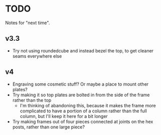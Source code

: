 # TODO

Notes for "next time".

## v3.3

* Try not using roundedcube and instead bezel the top, to get cleaner seams everywhere else

## v4

* Engraving some cosmetic stuff? Or maybe a place to mount other plates?
* Try making it so top plates are bolted in from the side of the frame rather than the top
    * I'm thinking of abandoning this, because it makes the frame more complicated to have a portion of a column rather
      than the full column, but I'll keep it here for a bit longer
* Try making frames out of four pieces connected at joints on the hex posts, rather than one large piece?
